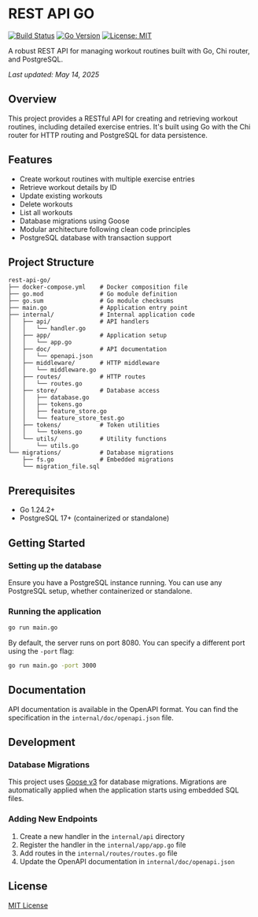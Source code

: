 # REST API GO

[![Build Status](https://img.shields.io/badge/build-passing-brightgreen)](https://github.com/yourusername/rest-api-go/actions)
[![Go Version](https://img.shields.io/badge/go-1.24.2+-blue)](https://golang.org/dl/)
[![License: MIT](https://img.shields.io/badge/license-MIT-yellow.svg)](LICENSE)

A robust REST API for managing workout routines built with Go, Chi router, and PostgreSQL.

*Last updated: May 14, 2025*

## Overview

This project provides a RESTful API for creating and retrieving workout routines, including detailed exercise entries. It's built using Go with the Chi router for HTTP routing and PostgreSQL for data persistence.

## Features

- Create workout routines with multiple exercise entries
- Retrieve workout details by ID
- Update existing workouts
- Delete workouts
- List all workouts
- Database migrations using Goose
- Modular architecture following clean code principles
- PostgreSQL database with transaction support

## Project Structure

```
rest-api-go/
├── docker-compose.yml    # Docker composition file
├── go.mod                # Go module definition
├── go.sum                # Go module checksums
├── main.go               # Application entry point
├── internal/             # Internal application code
│   ├── api/              # API handlers
│   │   └── handler.go
│   ├── app/              # Application setup
│   │   └── app.go
│   ├── doc/              # API documentation
│   │   └── openapi.json
│   ├── middleware/       # HTTP middleware
│   │   └── middleware.go
│   ├── routes/           # HTTP routes
│   │   └── routes.go
│   ├── store/            # Database access
│   │   ├── database.go
│   │   ├── tokens.go
│   │   ├── feature_store.go
│   │   └── feature_store_test.go
│   ├── tokens/           # Token utilities
│   │   └── tokens.go
│   └── utils/            # Utility functions
│       └── utils.go
└── migrations/           # Database migrations
    ├── fs.go             # Embedded migrations
    └── migration_file.sql
```

## Prerequisites

- Go 1.24.2+
- PostgreSQL 17+ (containerized or standalone)

## Getting Started

### Setting up the database

Ensure you have a PostgreSQL instance running. You can use any PostgreSQL setup, whether containerized or standalone.

### Running the application

```bash
go run main.go
```

By default, the server runs on port 8080. You can specify a different port using the `-port` flag:

```bash
go run main.go -port 3000
```

## Documentation

API documentation is available in the OpenAPI format. You can find the specification in the `internal/doc/openapi.json` file.

## Development

### Database Migrations

This project uses [Goose v3](https://github.com/pressly/goose/v3) for database migrations. Migrations are automatically applied when the application starts using embedded SQL files.

### Adding New Endpoints

1. Create a new handler in the `internal/api` directory
2. Register the handler in the `internal/app/app.go` file
3. Add routes in the `internal/routes/routes.go` file
4. Update the OpenAPI documentation in `internal/doc/openapi.json`

## License

[MIT License](LICENSE)